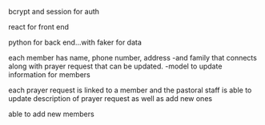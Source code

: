 bcrypt and session for auth

react for front end

python for back end...with faker for data

each member has name, phone number, address 
    -and family that connects along with prayer request that can be updated.
    -model to update information for members

each prayer request is linked to a member and the pastoral staff is able to update description of prayer request as well as add new ones

able to add new members